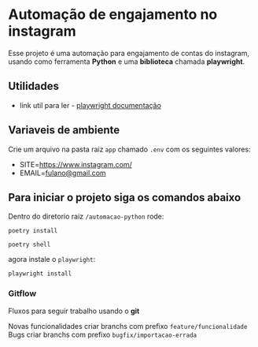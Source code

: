 # Automação de engajamento no instagram
Esse projeto é uma automação para engajamento de contas do instagram, usando como ferramenta **Python** e uma **biblioteca** chamada **playwright**.

## Utilidades
- link util para ler - [playwright documentação](https://playwright.dev/python/docs/intro)

## Variaveis de ambiente
Crie um arquivo na pasta raiz `app` chamado `.env` com os seguintes valores:
- SITE=https://www.instagram.com/
- EMAIL=fulano@gmail.com


## Para iniciar o projeto siga os comandos abaixo
Dentro do diretorio raiz `/automacao-python` rode:
```
poetry install
```
```
poetry shell
```
agora instale o `playwright`:
```
playwright install
```


### Gitflow
Fluxos para seguir trabalho usando o **git**


Novas funcionalidades criar branchs com prefixo `feature/funcionalidade`
Bugs criar branchs com prefixo `bugfix/importacao-errada`
